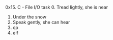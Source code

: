 0x15. C - File I/O task
0. Tread lightly, she is near
1. Under the snow
2. Speak gently, she can hear
3. cp
4. elf

